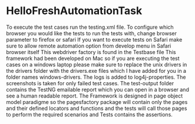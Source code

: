 # HelloFreshAutomationTask
To execute the test cases run the testing.xml file.
To configure which browser you would like the tests to run the tests with, change browser parameter to firefox or safari
If you want to execute tests on Safari make sure to allow remote automation option from develop menu in Safari browser itself
This webdriver factory is found in the Testbase file
This framework had been developed on Mac so if you are executing the test cases
on a windows laptop please make sure to replace the unix drivers in the drivers folder with the drivers.exe files
which I have added for you in a folder names windows-drivers.
The logs is added to log4j-properties.
The screenshots is taken for only failed test cases.
The test-output folder contains the TestNG emailable report which you can open in a browser and see a human readable
report.
The Framework is designed in page object model paradigme so the pagesfactory package will contain only the pages
and their defined locators and functions and the tests will call those pages to perform the required
scenarios and Tests contains the assertions.
